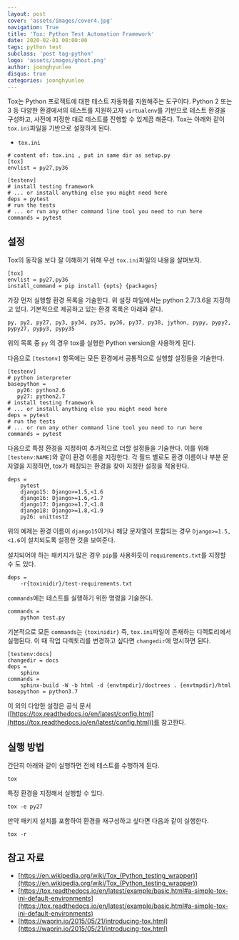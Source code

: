 ```yaml
---
layout: post
cover: 'assets/images/cover4.jpg'
navigation: True
title: 'Tox: Python Test Automation Framework'
date: 2020-02-01 00:00:00
tags: python test
subclass: 'post tag-python'
logo: 'assets/images/ghost.png'
author: joonghyunlee
disqus: true
categories: joonghyunlee
---
```



Tox는 Python 프로젝트에 대한 테스트 자동화를 지원해주는 도구이다. Python 2 또는 3 등 다양한 환경에서의 테스트를 지원하고자 `virtualenv`를 기반으로 테스트 환경을 구성하고, 사전에 지정한 대로 테스트를 진행할 수 있게끔 해준다. Tox는 아래와 같이 `tox.ini`파일을 기반으로 설정하게 된다.

* `tox.ini`

```
# content of: tox.ini , put in same dir as setup.py
[tox]
envlist = py27,py36

[testenv]
# install testing framework
# ... or install anything else you might need here
deps = pytest
# run the tests
# ... or run any other command line tool you need to run here
commands = pytest
```

## 설정

Tox의 동작을 보다 잘 이해하기 위해 우선 `tox.ini`파일의 내용을 살펴보자.
```
[tox]
envlist = py27,py36
install_command = pip install {opts} {packages}
```
가장 먼저 실행할 환경 목록을 기술한다. 위 설정 파일에서는 python 2.7/3.6을 지정하고 있다. 기본적으로 제공하고 있는 환경 목록은 아래와 같다.

    py, py2, py27, py3, py34, py35, py36, py37, py38, jython, pypy, pypy2, pypy27, pypy3, pypy35

위의 목록 중 `py` 의 경우 tox를 실행한 Python version을 사용하게 된다.

다음으로 `[testenv]` 항목에는 모든 환경에서 공통적으로 실행할 설정들을 기술한다.

```
[testenv]
# python interpreter
basepython =
   py26: python2.6
   py27: python2.7
# install testing framework
# ... or install anything else you might need here
deps = pytest
# run the tests
# ... or run any other command line tool you need to run here
commands = pytest
```

다음으로 특정 환경을 지정하여 추가적으로 더할 설정들을 기술한다. 이를 위해 `[testenv:NAME]`와 같이 환경 이름을 지정한다. 각 필드 별로도 환경 이름이나 부분 문자열을 지정하면, tox가 매칭되는 환경을 찾아 지정한 설정을 적용한다.
```
deps =
    pytest
    django15: Django>=1.5,<1.6
    django16: Django>=1.6,<1.7
    django17: Django>=1.7,<1.8
    django18: Django>=1.8,<1.9
    py26: unittest2
```
위의 예제는 환경 이름이 `django15`이거나 해당 문자열이 포함되는 경우 `Django>=1.5,<1.6`이 설치되도록 설정한 것을 보여준다.

설치되어야 하는 패키지가 많은 경우 `pip`를 사용하듯이 `requirements.txt`를 지정할 수 도 있다.
```
deps =
    -r{toxinidir}/test-requirements.txt
```
`commands`에는 테스트를 실행하기 위한 명령을 기술한다.

    commands =
        python test.py

기본적으로 모든 `commands`는 `{toxinidir}` 즉, `tox.ini`파일이 존재하는 디렉토리에서 실행된다.  이 때 작업 디렉토리를 변경하고 싶다면 `changedir`에 명시하면 된다.

```
[testenv:docs]
changedir = docs
deps =
    sphinx
commands =
    sphinx-build -W -b html -d {envtmpdir}/doctrees . {envtmpdir}/html
basepython = python3.7
```
이 외의 다양한 설정은 공식 문서([https://tox.readthedocs.io/en/latest/config.html](https://tox.readthedocs.io/en/latest/config.html))를 참고한다.

## 실행 방법

간단히 아래와 같이 실행하면 전체 테스트를 수행하게 된다.
```
tox
```
특정 환경을 지정해서 실행할 수 있다.
```
tox -e py27
```
만약 패키지 설치를 포함하여 환경을 재구성하고 싶다면 다음과 같이 실행한다.
```
tox -r
```

## 참고 자료

- [https://en.wikipedia.org/wiki/Tox_(Python_testing_wrapper)](https://en.wikipedia.org/wiki/Tox_(Python_testing_wrapper))
- [https://tox.readthedocs.io/en/latest/example/basic.html#a-simple-tox-ini-default-environments](https://tox.readthedocs.io/en/latest/example/basic.html#a-simple-tox-ini-default-environments)
- [https://waprin.io/2015/05/21/introducing-tox.html](https://waprin.io/2015/05/21/introducing-tox.html)

